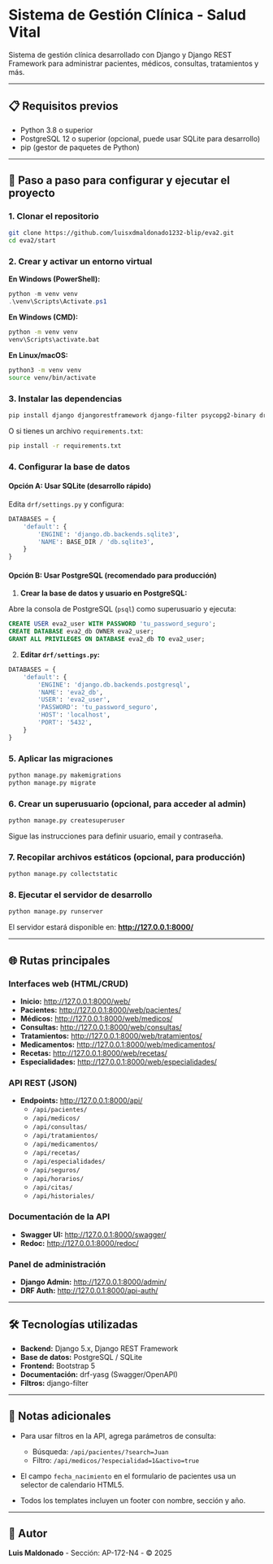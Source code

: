 # Sistema de Gestión Clínica - Salud Vital

Sistema de gestión clínica desarrollado con Django y Django REST Framework para administrar pacientes, médicos, consultas, tratamientos y más.

---

## 📋 Requisitos previos

- Python 3.8 o superior
- PostgreSQL 12 o superior (opcional, puede usar SQLite para desarrollo)
- pip (gestor de paquetes de Python)

---

## 🚀 Paso a paso para configurar y ejecutar el proyecto

### 1. Clonar el repositorio

```bash
git clone https://github.com/luisxdmaldonado1232-blip/eva2.git
cd eva2/start
```

### 2. Crear y activar un entorno virtual

**En Windows (PowerShell):**
```powershell
python -m venv venv
.\venv\Scripts\Activate.ps1
```

**En Windows (CMD):**
```cmd
python -m venv venv
venv\Scripts\activate.bat
```

**En Linux/macOS:**
```bash
python3 -m venv venv
source venv/bin/activate
```

### 3. Instalar las dependencias

```bash
pip install django djangorestframework django-filter psycopg2-binary drf-yasg
```

O si tienes un archivo `requirements.txt`:
```bash
pip install -r requirements.txt
```

### 4. Configurar la base de datos

#### Opción A: Usar SQLite (desarrollo rápido)

Edita `drf/settings.py` y configura:

```python
DATABASES = {
    'default': {
        'ENGINE': 'django.db.backends.sqlite3',
        'NAME': BASE_DIR / 'db.sqlite3',
    }
}
```

#### Opción B: Usar PostgreSQL (recomendado para producción)

1. **Crear la base de datos y usuario en PostgreSQL:**

Abre la consola de PostgreSQL (`psql`) como superusuario y ejecuta:

```sql
CREATE USER eva2_user WITH PASSWORD 'tu_password_seguro';
CREATE DATABASE eva2_db OWNER eva2_user;
GRANT ALL PRIVILEGES ON DATABASE eva2_db TO eva2_user;
```

2. **Editar `drf/settings.py`:**

```python
DATABASES = {
    'default': {
        'ENGINE': 'django.db.backends.postgresql',
        'NAME': 'eva2_db',
        'USER': 'eva2_user',
        'PASSWORD': 'tu_password_seguro',
        'HOST': 'localhost',
        'PORT': '5432',
    }
}
```

### 5. Aplicar las migraciones

```bash
python manage.py makemigrations
python manage.py migrate
```

### 6. Crear un superusuario (opcional, para acceder al admin)

```bash
python manage.py createsuperuser
```

Sigue las instrucciones para definir usuario, email y contraseña.

### 7. Recopilar archivos estáticos (opcional, para producción)

```bash
python manage.py collectstatic
```

### 8. Ejecutar el servidor de desarrollo

```bash
python manage.py runserver
```

El servidor estará disponible en: **http://127.0.0.1:8000/**

---

## 🌐 Rutas principales

### Interfaces web (HTML/CRUD)
- **Inicio:** http://127.0.0.1:8000/web/
- **Pacientes:** http://127.0.0.1:8000/web/pacientes/
- **Médicos:** http://127.0.0.1:8000/web/medicos/
- **Consultas:** http://127.0.0.1:8000/web/consultas/
- **Tratamientos:** http://127.0.0.1:8000/web/tratamientos/
- **Medicamentos:** http://127.0.0.1:8000/web/medicamentos/
- **Recetas:** http://127.0.0.1:8000/web/recetas/
- **Especialidades:** http://127.0.0.1:8000/web/especialidades/

### API REST (JSON)
- **Endpoints:** http://127.0.0.1:8000/api/
  - `/api/pacientes/`
  - `/api/medicos/`
  - `/api/consultas/`
  - `/api/tratamientos/`
  - `/api/medicamentos/`
  - `/api/recetas/`
  - `/api/especialidades/`
  - `/api/seguros/`
  - `/api/horarios/`
  - `/api/citas/`
  - `/api/historiales/`

### Documentación de la API
- **Swagger UI:** http://127.0.0.1:8000/swagger/
- **Redoc:** http://127.0.0.1:8000/redoc/

### Panel de administración
- **Django Admin:** http://127.0.0.1:8000/admin/
- **DRF Auth:** http://127.0.0.1:8000/api-auth/

---

## 🛠️ Tecnologías utilizadas

- **Backend:** Django 5.x, Django REST Framework
- **Base de datos:** PostgreSQL / SQLite
- **Frontend:** Bootstrap 5
- **Documentación:** drf-yasg (Swagger/OpenAPI)
- **Filtros:** django-filter

---

## 📝 Notas adicionales

- Para usar filtros en la API, agrega parámetros de consulta:
  - Búsqueda: `/api/pacientes/?search=Juan`
  - Filtro: `/api/medicos/?especialidad=1&activo=true`
  
- El campo `fecha_nacimiento` en el formulario de pacientes usa un selector de calendario HTML5.

- Todos los templates incluyen un footer con nombre, sección y año.

---

## 👤 Autor

**Luis Maldonado** - Sección: AP-172-N4 - © 2025